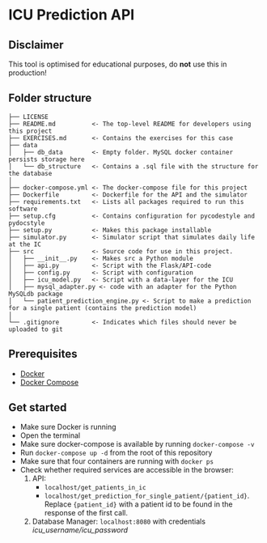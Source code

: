 # ICU Prediction API

## Disclaimer
This tool is optimised for educational purposes, do **not** use this in production!

## Folder structure
```
├── LICENSE
├── README.md          <- The top-level README for developers using this project
├── EXERCISES.md       <- Contains the exercises for this case
├── data
│   ├── db_data        <- Empty folder. MySQL docker container persists storage here
│   └── db_structure   <- Contains a .sql file with the structure for the database
│
├── docker-compose.yml <- The docker-compose file for this project
├── Dockerfile         <- Dockerfile for the API and the simulator
├── requirements.txt   <- Lists all packages required to run this software
├── setup.cfg          <- Contains configuration for pycodestyle and pydocstyle
├── setup.py           <- Makes this package installable
├── simulator.py       <- Simulator script that simulates daily life at the IC
├── src                <- Source code for use in this project.
│   ├── __init__.py    <- Makes src a Python module
│   ├── api.py         <- Script with the Flask/API-code
│   ├── config.py      <- Script with configuration
│   ├── icu_model.py   <- Script with a data-layer for the ICU
│   ├── mysql_adapter.py <- code with an adapter for the Python MySQLdb package
│   └── patient_prediction_engine.py <- Script to make a prediction for a single patient (contains the prediction model)
│
└── .gitignore         <- Indicates which files should never be uploaded to git
```

## Prerequisites
- [Docker](https://docs.docker.com/install/)
- [Docker Compose](https://docs.docker.com/compose/install/)

## Get started
- Make sure Docker is running
- Open the terminal
- Make sure docker-compose is available by running `docker-compose -v`
- Run `docker-compose up -d` from the root of this repository
- Make sure that four containers are running with `docker ps`
- Check whether required services are accessible in the browser:
  1. API:
     - `localhost/get_patients_in_ic`
     - `localhost/get_prediction_for_single_patient/{patient_id}`. Replace `{patient_id}` with a patient id to be found in the response of the first call.
  2. Database Manager: ```localhost:8080``` with credentials *icu_username/icu_password*
